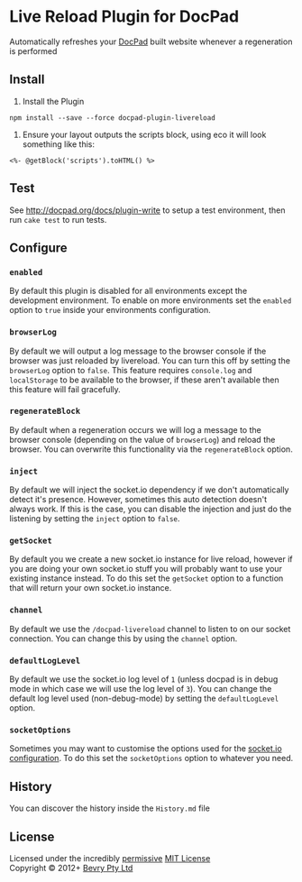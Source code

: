 # Live Reload Plugin for DocPad
Automatically refreshes your [DocPad](https://docpad.org) built website whenever a regeneration is performed



## Install

1. Install the Plugin

  ```
  npm install --save --force docpad-plugin-livereload
  ```

1. Ensure your layout outputs the scripts block, using eco it will look something like this:

  ```
  <%- @getBlock('scripts').toHTML() %>
  ```

## Test

See http://docpad.org/docs/plugin-write to setup a test environment, then run `cake test` to run tests.

## Configure

### `enabled`
By default this plugin is disabled for all environments except the development environment. To enable on more environments set the `enabled` option to `true` inside your environments configuration.

### `browserLog`
By default we will output a log message to the browser console if the browser was just reloaded by livereload. You can turn this off by setting the `browserLog` option to `false`. This feature requires `console.log` and `localStorage` to be available to the browser, if these aren't available then this feature will fail gracefully.

### `regenerateBlock`
By default when a regeneration occurs we will log a message to the browser console (depending on the value of `browserLog`) and reload the browser. You can overwrite this functionality via the `regenerateBlock` option. 

### `inject`
By default we will inject the socket.io dependency if we don't automatically detect it's presence. However, sometimes this auto detection doesn't always work. If this is the case, you can disable the injection and just do the listening by setting the `inject` option to `false`.

### `getSocket`
By default you we create a new socket.io instance for live reload, however if you are doing your own socket.io stuff you will probably want to use your existing instance instead. To do this set the `getSocket` option to a function that will return your own socket.io instance.

### `channel`
By default we use the `/docpad-livereload` channel to listen to on our socket connection. You can change this by using the `channel` option.

### `defaultLogLevel`
By default we use the socket.io log level of `1` (unless docpad is in debug mode in which case we will use the log level of `3`). You can change the default log level used (non-debug-mode) by setting the `defaultLogLevel` option.

### `socketOptions`
Sometimes you may want to customise the options used for the [socket.io configuration](https://github.com/LearnBoost/Socket.IO/wiki/Configuring-Socket.IO). To do this set the `socketOptions` option to whatever you need.


## History
You can discover the history inside the `History.md` file


## License
Licensed under the incredibly [permissive](http://en.wikipedia.org/wiki/Permissive_free_software_licence) [MIT License](http://creativecommons.org/licenses/MIT/)
<br/>Copyright &copy; 2012+ [Bevry Pty Ltd](http://bevry.me)